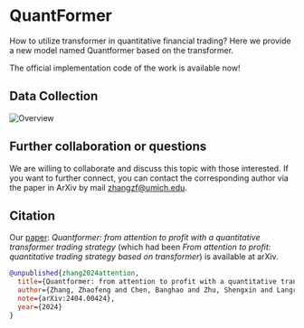 # QuantFormer
How to utilize transformer in quantitative financial trading? Here we provide a new model named Quantformer based on the transformer. 

The official implementation code of the work is available now!

## Data Collection
![Overview](./main/Overview.png)

## Further collaboration or questions
We are willing to collaborate and discuss this topic with those interested. If you want to further connect, you can contact the corresponding author via the paper in ArXiv by mail [zhangzf@umich.edu](mailto:zhangzf@umich.edu). 

## Citation
Our [paper](https://arxiv.org/abs/2404.00424): *Quantformer: from attention to profit with a quantitative transformer trading strategy* (which had been *From attention to profit: quantitative trading strategy based on transformer*) is available at arXiv.
```bibtex
@unpublished{zhang2024attention,
  title={Quantformer: from attention to profit with a quantitative transformer trading strategy},
  author={Zhang, Zhaofeng and Chen, Banghao and Zhu, Shengxin and Langren{\'e}, Nicolas},
  note={arXiv:2404.00424},
  year={2024}
}
